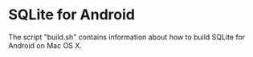 # SQLite for Android

The script "build.sh" contains information about how to build SQLite for Android on Mac OS X.